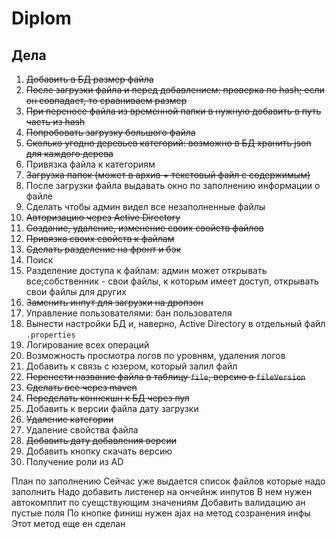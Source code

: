# Diplom

## Дела
 1. ~~Добавить в БД размер файла~~
 2. ~~После загрузки файла и перед добавлением: проверка по hash; если он совпадает, то сравниваем размер~~
 3. ~~При переносе файла из временной папки в нужную добавить в путь часть из hash~~
 4. ~~Попробовать загрузку большого файла~~
 5. ~~Сколько угодно деревьев категорий: возможно в БД хранить json для каждого дерева~~
 6. Привязка файла к категориям
 7. ~~Загрузка папок (может в архив + текстовый файл с содержимым)~~
 8. После загрузки файла выдавать окно по заполнению информации о файле
 9. Сделать чтобы админ видел все незаполненные файлы
 10. ~~Авторизацию через Active Directory~~
 11. ~~Создание, удаление, изменение своих свойств файлов~~
 12. ~~Привязка своих свойств к файлам~~
 13. ~~Сделать разделение на фронт и бэк~~
 14. Поиск
 15. Разделение доступа к файлам: админ может открывать все;собственник - свои файлы, к которым имеет доступ, открывать свои файлы для других
 16. ~~Заменить инпут для загрузки на дропзон~~
 17. Управление пользователями: бан пользователя
 18. Вынести настройки БД и, наверно, Active Directory в отдельный файл `.properties`
 19. Логирование всех операций
 20. Возможность просмотра логов по уровням, удаления логов
 21. Добавить к связь с юзером, который залил файл
 22. ~~Перенести название файла в таблицу `file`, версию в `fileVersion`~~
 23. ~~Сделать все через maven~~
 24. ~~Переделать коннекшн к БД через пул~~
 25. Добавить к версии файла дату загрузки
 26. ~~Удаление категории~~
 27. Удаление свойства файла
 28. ~~Добавить дату добавления версии~~
 29. Добавить кнопку скачать версию
 30. Получение роли из AD
 
 План по заполнению
 Сейчас уже выдается список файлов которые надо заполнить
 Надо добавить листенер на ончейнж инпутов
 В нем нужен автокомплит по суещствующим значениям
 Добавить валидацию ан пустые поля
 По кнопке финиш нужен ajax на метод созранения инфы
 Этот метод еще ен сделан